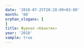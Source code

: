 ```yaml
---
date: '2018-07-25T20:28:09+03:00'
month: '08'
orphan_slogans: [
]
title: Журнал «Квантик»
year: '2018'
sample: true
---
```

